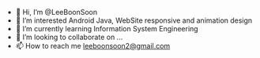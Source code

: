 - 👋 Hi, I’m @LeeBoonSoon
- 👀 I’m interested Android Java, WebSite responsive and animation design
- 🌱 I’m currently learning Information System Engineering
- 💞️ I’m looking to collaborate on ...
- 📫 How to reach me leeboonsoon2@gmail.com

<!---
LeeBoonSoon/LeeBoonSoon is a ✨ special ✨ repository because its `README.md` (this file) appears on your GitHub profile.
You can click the Preview link to take a look at your changes.
--->
